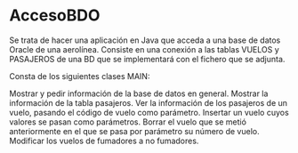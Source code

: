 # AccesoBDO
Se trata de hacer una aplicación en Java que acceda a una base de datos Oracle de una aerolínea. Consiste en una conexión a las tablas VUELOS y PASAJEROS de una BD que se implementará con el fichero que se adjunta. 

Consta de los siguientes clases MAIN:

Mostrar y pedir información de la base de datos en general.
Mostrar la información de la tabla pasajeros.
Ver la información de los pasajeros de un vuelo, pasando el código de vuelo como parámetro.
Insertar un vuelo cuyos valores se pasan como parámetros.
Borrar el vuelo que se metió anteriormente en el que se pasa por parámetro su número de vuelo.
Modificar los vuelos de fumadores a no fumadores.
